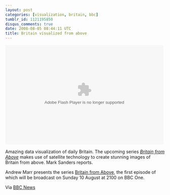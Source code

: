 ```yaml
---
layout: post
categories: [visualization, britain, bbc]
tumblr_id: 1121195850
disqus_comments: true
date: 2008-08-05 08:44:11 UTC
title: Britain visualized from above
---
```


<object id="bbc_emp_fmtj_embed_obj" classid="clsid:D27CDB6E-AE6D-11cf-96B8-444553540000" height="315" width="500"> 
<param name="movie" value="http://news.bbc.co.uk/player/emp/2_3_3887/player.swf"> 
<param name="wmode" value="default"> 
<param name="allowFullScreen" value="true"> 
<param name="name" value="embeddedPlayer_7539529"> 
<param name="flashvars" value="config=http://news.bbc.co.uk/player/emp/config/default.xml?v8&amp;companionSize=300x30&amp;companionType=adi&amp;companionId=bbccom_companion_7539529&amp;config_settings_autoPlay=false&amp;config_settings_showPopoutButton=false&amp;playlist=http%3A%2F%2Fnews.bbc.co.uk%2Fmedia%2Femp%2F7530000%2F7539500%2F7539529.xml&amp;config_plugin_fmtjLiveStats_pageType=eav1&amp;embedReferer=&amp;config_plugin_fmtjLiveStats_edition=International&amp;embedPageUrl=http://news.bbc.co.uk/2/hi/technology/7539529.stm&amp;"> 
<embed type="application/x-shockwave-flash" src="http://news.bbc.co.uk/player/emp/2_3_3887/player.swf" id="bbc_emp_fmtj_embed_emb" wmode="default" allowfullscreen="true" name="embeddedPlayer_7539529" flashvars="config=http://news.bbc.co.uk/player/emp/config/default.xml?v8&amp;companionSize=300x30&amp;companionType=adi&amp;companionId=bbccom_companion_7539529&amp;config_settings_autoPlay=false&amp;config_settings_showPopoutButton=false&amp;playlist=http%3A%2F%2Fnews.bbc.co.uk%2Fmedia%2Femp%2F7530000%2F7539500%2F7539529.xml&amp;config_plugin_fmtjLiveStats_pageType=eav1&amp;embedReferer=&amp;config_plugin_fmtjLiveStats_edition=International&amp;embedPageUrl=http://news.bbc.co.uk/2/hi/technology/7539529.stm&amp;" height="315" width="500"></object>

Amazing data visualization of daily Britain. The upcoming series <em><a href="http://www.bbc.co.uk/britainfromabove/">Britain from Above<a/></em> makes use of satellite technology to create stunning images of Britain from above. Mark Sanders reports.

Andrew Marr presents the series <a href="http://www.bbc.co.uk/britainfromabove/">Britain from Above<a/>, the first episode of which will be broadcast on Sunday 10 August at 2100 on BBC One.

Via <a href="http://news.bbc.co.uk/2/hi/technology/7539529.stm">BBC News</a>

